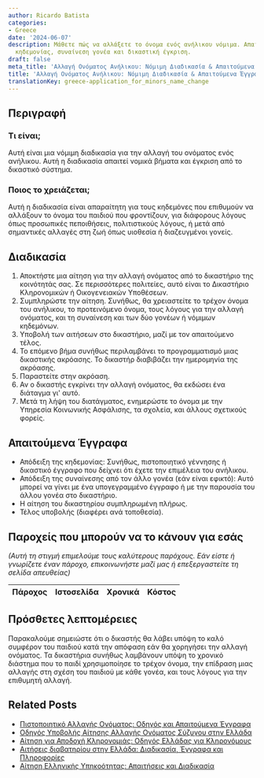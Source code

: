 ```yaml
---
author: Ricardo Batista
categories:
- Greece
date: '2024-06-07'
description: Μάθετε πώς να αλλάξετε το όνομα ενός ανήλικου νόμιμα. Απαιτούνται έγγραφα
  κηδεμονίας, συναίνεση γονέα και δικαστική έγκριση.
draft: false
meta_title: 'Αλλαγή Ονόματος Ανήλικου: Νόμιμη Διαδικασία & Απαιτούμενα Έγγραφα'
title: 'Αλλαγή Ονόματος Ανήλικου: Νόμιμη Διαδικασία & Απαιτούμενα Έγγραφα'
translationKey: greece-application_for_minors_name_change
---
```



## Περιγραφή
### Τι είναι;
Αυτή είναι μια νόμιμη διαδικασία για την αλλαγή του ονόματος ενός ανήλικου. Αυτή η διαδικασία απαιτεί νομικά βήματα και έγκριση από το δικαστικό σύστημα.

### Ποιος το χρειάζεται;
Αυτή η διαδικασία είναι απαραίτητη για τους κηδεμόνες που επιθυμούν να αλλάξουν το όνομα του παιδιού που φροντίζουν, για διάφορους λόγους όπως προσωπικές πεποιθήσεις, πολιτιστικούς λόγους, ή μετά από σημαντικές αλλαγές στη ζωή όπως υιοθεσία ή διαζευγμένοι γονείς.

## Διαδικασία
1. Αποκτήστε μια αίτηση για την αλλαγή ονόματος από το δικαστήριο της κοινότητάς σας. Σε περισσότερες πολιτείες, αυτό είναι το Δικαστήριο Κληρονομικών ή Οικογενειακών Υποθέσεων.
2. Συμπληρώστε την αίτηση. Συνήθως, θα χρειαστείτε το τρέχον όνομα του ανήλικου, το προτεινόμενο όνομα, τους λόγους για την αλλαγή ονόματος, και τη συναίνεση και των δύο γονέων ή νόμιμων κηδεμόνων.
3. Υποβολή των αιτήσεων στο δικαστήριο, μαζί με τον απαιτούμενο τέλος.
4. Το επόμενο βήμα συνήθως περιλαμβάνει το προγραμματισμό μιας δικαστικής ακρόασης. Το δικαστήρ διαβιβάζει την ημερομηνία της ακρόασης.
5. Παραστείτε στην ακρόαση.
6. Αν ο δικαστής εγκρίνει την αλλαγή ονόματος, θα εκδώσει ένα διάταγμα γι' αυτό.
7. Μετά τη λήψη του διατάγματος, ενημερώστε το όνομα με την Υπηρεσία Κοινωνικής Ασφάλισης, τα σχολεία, και άλλους σχετικούς φορείς.

## Απαιτούμενα Έγγραφα
* Απόδειξη της κηδεμονίας: Συνήθως, πιστοποιητικό γέννησης ή δικαστικό έγγραφο που δείχνει ότι έχετε την επιμέλεια του ανήλικου.
* Απόδειξη της συναίνεσης από τον άλλο γονέα (εάν είναι εφικτό): Αυτό μπορεί να γίνει με ένα υπογεγραμμένο έγγραφο ή με την παρουσία του άλλου γονέα στο δικαστήριο.
* Η αίτηση του δικαστηρίου συμπληρωμένη πλήρως.
* Τέλος υποβολής (διαφέρει ανά τοποθεσία).

## Παροχείς που μπορούν να το κάνουν για εσάς

_(Αυτή τη στιγμή επιμελούμε τους καλύτερους παρόχους. Εάν είστε ή γνωρίζετε έναν πάροχο, επικοινωνήστε μαζί μας ή επεξεργαστείτε τη σελίδα απευθείας)_

| Πάροχος | Ιστοσελίδα | Χρονικά | Κόστος |
| --------------- | --------------- | :-------------: | :-------------: |

## Πρόσθετες λεπτομέρειες
Παρακαλούμε σημειώστε ότι ο δικαστής θα λάβει υπόψη το καλό συμφέρον του παιδιού κατά την απόφαση εάν θα χορηγήσει την αλλαγή ονόματος. Τα δικαστήρια συνήθως λαμβάνουν υπόψη το χρονικό διάστημα που το παιδί χρησιμοποίησε το τρέχον όνομα, την επίδραση μιας αλλαγής στη σχέση του παιδιού με κάθε γονέα, και τους λόγους για την επιθυμητή αλλαγή.
## Related Posts

- [Πιστοποιητικό Αλλαγής Ονόματος: Οδηγός και Απαιτούμενα Έγγραφα](https://tramitit.com/el/guides/greece/aitese_gia_pistopoietiko_allages_eponumou/)
- [Οδηγός Υποβολής Αίτησης Αλλαγής Ονόματος Σύζυγου στην Ελλάδα](https://tramitit.com/el/guides/greece/aitese_gia_allage_eponumou_suzugou/)
- [Αίτηση για Αποδοχή Κληρονομιάς: Οδηγός Ελλάδας για Κληρονόμους](https://tramitit.com/el/guides/greece/aitese_gia_apodokhe_kleronomias/)
- [Αιτήσεις διαβατηρίου στην Ελλάδα: Διαδικασία, Έγγραφα και Πληροφορίες](https://tramitit.com/el/guides/greece/aitese_gia_ekdose_diabateriou/)
- [Αίτηση Ελληνικής Υπηκοότητας: Απαιτήσεις και Διαδικασία](https://tramitit.com/el/guides/greece/aitese_gia_apoktese_ellenikes_ithageneias/)